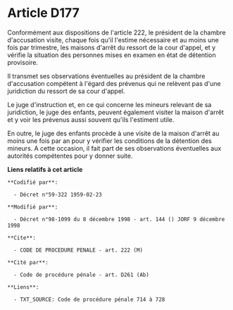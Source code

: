 # Article D177

Conformément aux dispositions de l'article 222, le président de la chambre d'accusation visite, chaque fois qu'il l'estime
nécessaire et au moins une fois par trimestre, les maisons d'arrêt du ressort de la cour d'appel, et y vérifie la situation
des personnes mises en examen en état de détention provisoire.

Il transmet ses observations éventuelles au président de la chambre d'accusation compétent à l'égard des prévenus qui ne
relèvent pas d'une juridiction du ressort de sa cour d'appel.

Le juge d'instruction et, en ce qui concerne les mineurs relevant de sa juridiction, le juge des enfants, peuvent également
visiter la maison d'arrêt et y voir les prévenus aussi souvent qu'ils l'estiment utile.

En outre, le juge des enfants procède à une visite de la maison d'arrêt au moins une fois par an pour y vérifier les
conditions de la détention des mineurs. A cette occasion, il fait part de ses observations éventuelles aux autorités
compétentes pour y donner suite.

**Liens relatifs à cet article**

	**Codifié par**:

	  - Décret n°59-322 1959-02-23

	**Modifié par**:

	  - Décret n°98-1099 du 8 décembre 1998 - art. 144 () JORF 9 décembre 1998

	**Cite**:

	  - CODE DE PROCEDURE PENALE - art. 222 (M)

	**Cité par**:

	  - Code de procédure pénale - art. D261 (Ab)

	**Liens**:

	  - TXT_SOURCE: Code de procédure pénale 714 à 728
